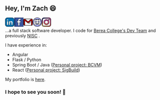 ## Hey, I'm Zach 😄
<a href="https://www.linkedin.com/in/zachneill/">
  <img align="left" alt="zach-neill-linkedin" width="30px" src="https://raw.githubusercontent.com/zachneill/zachneill/main/linkedin.svg" />
</a>
<a href="https://www.facebook.com/zach.neill.357">
  <img align="left" alt="zach-neill-facebook" width="30px" src="https://raw.githubusercontent.com/zachneill/zachneill/main/facebook.svg" />
</a>
<a href="mailto:zacharyneill@gmail.com">
  <img align="left" alt="zach-neill-gmail" width="30px" src="https://raw.githubusercontent.com/zachneill/zachneill/main/gmail.svg" />
</a>
<a href="https://discordapp.com/users/599753439983042572">
  <img align="left" alt="zach-neill-discord" width="30px" src="https://raw.githubusercontent.com/zachneill/zachneill/main/discord.svg" />
</a>
<a href="https://www.instagram.com/_amerasian/">
  <img align="left" alt="zach-neill-instagram" width="30px" src="https://raw.githubusercontent.com/zachneill/zachneill/main/instagram.svg" />
</a>
<br />
<br />
...a full stack software developer. I code for <a href="https://github.com/BCStudentSoftwareDevTeam" target="_blank">Berea College's Dev Team</a> 
and previously <a href="https://nisc.coop" target="_blank">NISC</a> . 

I have experience in:

* Angular
* Flask / Python
* Spring Boot / Java (<a href="https://bcvm.herokuapp.com" target="_blank">Personal project: BCVM</a>)
* React (<a href="https://sigbuild.github.io" target="_blank">Personal project: SigBuild</a>)

My portfolio is <a href="https://zachneill.github.io" target="_blank">here</a>.

### I hope to see you soon! 👋
